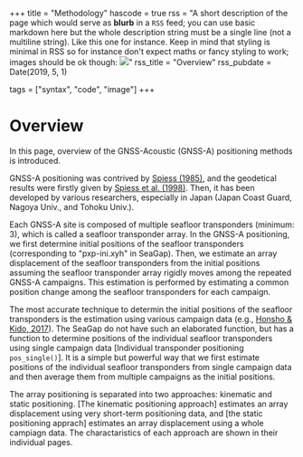 +++
title = "Methodology"
hascode = true
rss = "A short description of the page which would serve as **blurb** in a `RSS` feed; you can use basic markdown here but the whole description string must be a single line (not a multiline string). Like this one for instance. Keep in mind that styling is minimal in RSS so for instance don't expect maths or fancy styling to work; images should be ok though: ![](https://upload.wikimedia.org/wikipedia/en/b/b0/Rick_and_Morty_characters.jpg)"
rss_title = "Overview"
rss_pubdate = Date(2019, 5, 1)

tags = ["syntax", "code", "image"]
+++

# Overview

In this page, overview of the GNSS-Acoustic (GNSS-A) positioning methods is introduced.

GNSS-A positioning was contrived by [Spiess (1985)](https://ieeexplore.ieee.org/document/4072330), and the geodetical results were firstly given by [Spiess et al. (1998)](https://www.sciencedirect.com/science/article/abs/pii/S0031920198000892).
Then, it has been developed by various researchers, especially in Japan (Japan Coast Guard, Nagoya Univ., and Tohoku Univ.).

Each GNSS-A site is composed of multiple seafloor transponders (minimum: 3), which is called a seafloor transponder array.
In the GNSS-A positioning, we first determine initial positions of the seafloor transponders (corresponding to "pxp-ini.xyh" in SeaGap).
Then, we estimate an array displacement of the seafloor transponders from the initial positions assuming the seafloor transponder array rigidly moves among the repeated GNSS-A campaigns.
This estimation is performed by estimating a common position change among the seafloor transponders for each campaign.

The most accurate technique to determin the initial positions of the seafloor transponders is the estimation using various campaign data (e.g., [Honsho & Kido, 2017](https://agupubs.onlinelibrary.wiley.com/doi/full/10.1002/2017JB014733)).
The SeaGap do not have such an elaborated function, but has a function to determine positions of the individual seafloor transponders using single campaign data [Individual transponder positioning `pos_single()`].
It is a simple but powerful way that we first estimate positions of the individual seafloor transponders from single campaign data and then average them from multiple campaigns as the initial positions.

The array positioning is separated into two approaches: kinematic and static positioning.
[The kinematic positioning approach] estimates an array displacement using very short-term positioning data, and [the static positioning apprach] estimates an array displacement using a whole campiagn data.
The charactaristics of each approach are shown in their individual pages.


